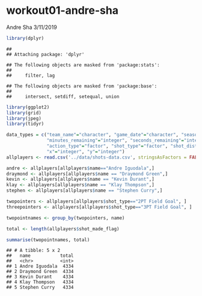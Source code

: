 workout01-andre-sha
================
Andre Sha
3/11/2019

``` r
library(dplyr)
```

    ## 
    ## Attaching package: 'dplyr'

    ## The following objects are masked from 'package:stats':
    ## 
    ##     filter, lag

    ## The following objects are masked from 'package:base':
    ## 
    ##     intersect, setdiff, setequal, union

``` r
library(ggplot2)
library(grid)
library(jpeg)
library(tidyr)
```

``` r
data_types = c("team_name"="character", "game_date"="character", "season" = "integer", "period"="integer",
               "minutes_remaining"="integer", "seconds_remaining"="integer", "shot_made_flag"="character",
               "action_type"="factor", "shot_type"="factor", "shot_distance"="integer", "opponent"="character",
               "x"="integer", "y"="integer")
allplayers <- read.csv('../data/shots-data.csv', stringsAsFactors = FALSE, colClasses = data_types)
```

``` r
andre <- allplayers[allplayers$name=="Andre Iguodala",]
draymond <- allplayers[allplayers$name == "Draymond Green",]
kevin <- allplayers[allplayers$name == "Kevin Durant",]
klay <- allplayers[allplayers$name == "Klay Thompson",]
stephen <- allplayers[allplayers$name == "Stephen Curry",]
```

``` r
twopointers <- allplayers[allplayers$shot_type=="2PT Field Goal", ]
threepointers <- allplayers[allplayers$shot_type=="3PT Field Goal", ]

twopointnames <- group_by(twopointers, name)

total <- length(allplayers$shot_made_flag)

summarise(twopointnames, total)
```

    ## # A tibble: 5 x 2
    ##   name           total
    ##   <chr>          <int>
    ## 1 Andre Iguodala  4334
    ## 2 Draymond Green  4334
    ## 3 Kevin Durant    4334
    ## 4 Klay Thompson   4334
    ## 5 Stephen Curry   4334
